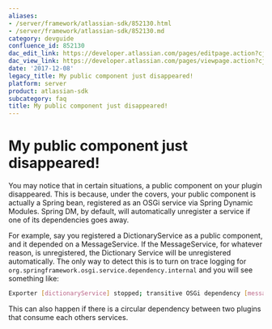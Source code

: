 ```yaml
---
aliases:
- /server/framework/atlassian-sdk/852130.html
- /server/framework/atlassian-sdk/852130.md
category: devguide
confluence_id: 852130
dac_edit_link: https://developer.atlassian.com/pages/editpage.action?cjm=wozere&pageId=852130
dac_view_link: https://developer.atlassian.com/pages/viewpage.action?cjm=wozere&pageId=852130
date: '2017-12-08'
legacy_title: My public component just disappeared!
platform: server
product: atlassian-sdk
subcategory: faq
title: My public component just disappeared!
---
```

# My public component just disappeared!

You may notice that in certain situations, a public component on your plugin disappeared. This is because, under the covers, your public component is actually a Spring bean, registered as an OSGi service via Spring Dynamic Modules. Spring DM, by default, will automatically unregister a service if one of its dependencies goes away.

For example, say you registered a DictionaryService as a public component, and it depended on a MessageService. If the MessageService, for whatever reason, is unregistered, the Dictionary Service will be unregistered automatically. The only way to detect this is to turn on trace logging for `org.springframework.osgi.service.dependency.internal` and you will see something like:

``` bash
Exporter [dictionaryService] stopped; transitive OSGi dependency [messageService] is unsatifised
```

This can also happen if there is a circular dependency between two plugins that consume each others services.
